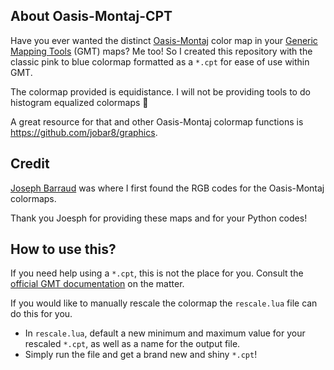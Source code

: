 ## About Oasis-Montaj-CPT
Have you ever wanted the distinct [Oasis-Montaj](https://www.seequent.com/products-solutions/geosoft-oasis-montaj/) color map in your [Generic Mapping Tools](https://www.generic-mapping-tools.org/) (GMT) maps? Me too! So I created this repository with the classic pink to blue colormap formatted as a `*.cpt` for ease of use within GMT.

The colormap provided is equidistance. I will not be providing tools to do histogram equalized colormaps 🤮

A great resource for that and other Oasis-Montaj colormap functions is https://github.com/jobar8/graphics.

## Credit
[Joseph Barraud](https://github.com/jobar8) was where I first found the RGB codes for the Oasis-Montaj colormaps. 

Thank you Joesph for providing these maps and for your Python codes!

## How to use this?
If you need help using a `*.cpt`, this is not the place for you. Consult the [official GMT documentation](https://docs.generic-mapping-tools.org/6.3/cookbook/cpts.html) on the matter.

If you would like to manually rescale the colormap the `rescale.lua` file can do this for you.
-  In `rescale.lua`, default a new minimum and maximum value for your rescaled `*.cpt`, as well as a name for the output file.
-  Simply run the file and get a brand new and shiny `*.cpt`!
